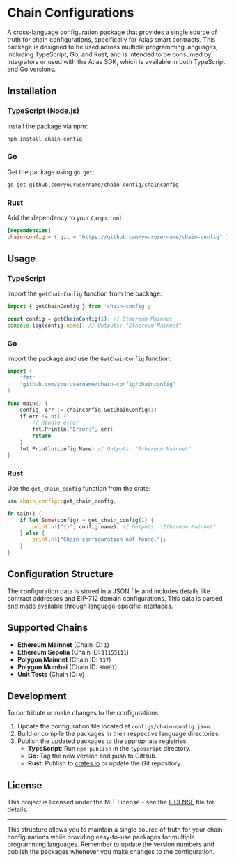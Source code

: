 # Chain Configurations

A cross-language configuration package that provides a single source of truth for chain configurations, specifically for Atlas smart contracts. This package is designed to be used across multiple programming languages, including TypeScript, Go, and Rust, and is intended to be consumed by integrators or used with the Atlas SDK, which is available in both TypeScript and Go versions.

## Installation

### TypeScript (Node.js)

Install the package via npm:

```bash
npm install chain-config
```

### Go

Get the package using `go get`:

```bash
go get github.com/yourusername/chain-config/chainconfig
```

### Rust

Add the dependency to your `Cargo.toml`:

```toml
[dependencies]
chain-config = { git = "https://github.com/yourusername/chain-config" }
```

## Usage

### TypeScript

Import the `getChainConfig` function from the package:

```typescript
import { getChainConfig } from 'chain-config';

const config = getChainConfig(1); // Ethereum Mainnet
console.log(config.name); // Outputs: "Ethereum Mainnet"
```

### Go

Import the package and use the `GetChainConfig` function:

```go
import (
    "fmt"
    "github.com/yourusername/chain-config/chainconfig"
)

func main() {
    config, err := chainconfig.GetChainConfig(1)
    if err != nil {
        // Handle error
        fmt.Println("Error:", err)
        return
    }
    fmt.Println(config.Name) // Outputs: "Ethereum Mainnet"
}
```

### Rust

Use the `get_chain_config` function from the crate:

```rust
use chain_config::get_chain_config;

fn main() {
    if let Some(config) = get_chain_config(1) {
        println!("{}", config.name); // Outputs: "Ethereum Mainnet"
    } else {
        println!("Chain configuration not found.");
    }
}
```

## Configuration Structure

The configuration data is stored in a JSON file and includes details like contract addresses and EIP-712 domain configurations. This data is parsed and made available through language-specific interfaces.

## Supported Chains

- **Ethereum Mainnet** (Chain ID: `1`)
- **Ethereum Sepolia** (Chain ID: `11155111`)
- **Polygon Mainnet** (Chain ID: `137`)
- **Polygon Mumbai** (Chain ID: `80001`)
- **Unit Tests** (Chain ID: `0`)

## Development

To contribute or make changes to the configurations:

1. Update the configuration file located at `configs/chain-config.json`.
2. Build or compile the packages in their respective language directories.
3. Publish the updated packages to the appropriate registries.
   - **TypeScript**: Run `npm publish` in the `typescript` directory.
   - **Go**: Tag the new version and push to GitHub.
   - **Rust**: Publish to [crates.io](https://crates.io/) or update the Git repository.

## License

This project is licensed under the MIT License - see the [LICENSE](LICENSE) file for details.

---

This structure allows you to maintain a single source of truth for your chain configurations while providing easy-to-use packages for multiple programming languages. Remember to update the version numbers and publish the packages whenever you make changes to the configuration.

